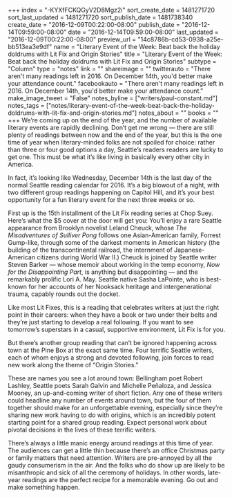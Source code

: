 +++
index = "-KYXfFCKQGyV2D8Mgz2i"
sort_create_date = 1481271720
sort_last_updated = 1481271720
sort_publish_date = 1481738340
create_date = "2016-12-09T00:22:00-08:00"
publish_date = "2016-12-14T09:59:00-08:00"
date = "2016-12-14T09:59:00-08:00"
last_updated = "2016-12-09T00:22:00-08:00"
preview_url = "14c8786b-cd53-0938-a25e-bb513ea3e9df"
name = "Literary Event of the Week: Beat back the holiday doldrums with Lit Fix and Origin Stories"
title = "Literary Event of the Week: Beat back the holiday doldrums with Lit Fix and Origin Stories"
subtype = "Column"
type = "notes"
link = ""
shareimage = ""
twitterauto = "There aren't many readings left in 2016. On December 14th, you'd better make your attendance count."
facebookauto = "There aren't many readings left in 2016. On December 14th, you'd better make your attendance count."
make_image_tweet = "False"
notes_byline = ["writers/paul-constant.md"]
notes_tags = ["notes/literary-event-of-the-week-beat-back-the-holiday-doldrums-with-lit-fix-and-origin-stories.md"]
notes_about = ""
books = ""
+++
We’re coming up on the end of the year, and the number of available literary events are rapidly declining. Don’t get me wrong — there are still plenty of readings between now and the end of the year, but this is the one time of year when literary-minded folks are not spoiled for choice: rather than three or four good options a day, Seattle’s readers readers are lucky to get one. This must be what it’s like living in basically every other city in America.

In fact, it’s looking like Wednesday, December 14th is the last day of the normal Seattle reading calendar for 2016. It’s a big blowout of a night, with two different group readings happening on Capitol Hill, and it’s your best opportunity for a fun literary event for the next three weeks or so.

First up is the 15th installment of the Lit Fix reading series at Chop Suey. Here’s what the $5 cover at the door will get you: You’ll enjoy a rare Seattle appearance from Brooklyn novelist Leland Cheuck, whose *The Misadventures of Sulliver Pong* follows one Asian-American family, Forrest Gump-like, through some of the darkest moments in American history (the building of the transcontinental railroad, the internment of Japanese-American citizens during World War II.) Cheuck is joined by Seattle writer Steven Barker — whose memoir about working in the temp economy, *Now for the Disappointing Part*, is anything but disappointing — and the remarkably prolific Lori A. May. Seattle native Sasha LaPointe, who is best-known for her accounts of her Nooksack heritage and intergenerational trauma, capably rounds out the docket. 

Like most Lit Fixes, this is a reading that celebrates writers at just the right point in their careers: when they have a book or two under their belts and they’re just starting to develop a real following. If you want to see tomorrow’s superstars in a casual, supportive environment, Lit Fix is for you.

But there’s another group reading that can’t be ignored happening across town at the Pine Box at the exact same time.  Four terrific Seattle writers, each of whom enjoys a strong and devoted following, join forces to read new work along the theme of “Origin Stories.”

These are names you see a lot around town: Bellingham poet Robert Lashley, Seattle poets Sarah Galvin and Michelle Peñaloza, and Jessica Mooney, an up-and-coming writer of short fiction. Any one of these writers could headline any number of events around town, but the four of them together should make for an unforgettable evening, especially since they’re sharing new work having to do with origins, which is an incredibly potent starting point for a shared group reading. Expect personal work about pivotal decisions in the lives of these terrific writers.

There’s always a little manic energy around readings at this time of year. The audiences can get a little thin because there’s an office Christmas party or family matters that need attention. Writers are pre-annoyed by all the gaudy consumerism in the air. And the folks who do show up are likely to be misanthropic and sick of all the ceremony of holidays. In other words, late-year readings are the perfect recipe for a memorable evening. Go out and make something happen.
